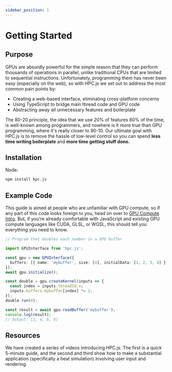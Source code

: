 ```yaml
---
sidebar_position: 1
---
```


# Getting Started

## Purpose

GPUs are absurdly powerful for the simple reason that they can perform thousands of operations in parallel, unlike traditional CPUs that are limited to sequential instructions. Unfortunately, programming them has never been easy (especially on the web), so with HPC.js we set out to address the most common pain points by:

- Creating a web-based interface, eliminating cross-platform concerns
- Using TypeScript to bridge main thread code and GPU code
- Abstracting away all unnecessary features and boilerplate

The 80-20 principle, the idea that we use 20% of features 80% of the time, is well-known among programmers, and nowhere is it more true than GPU programming, where it's really closer to 90-10. Our ultimate goal with HPC.js is to remove the hassle of low-level control so you can spend **less time writing boilerplate** and **more time getting stuff done.**

## Installation

Node:

```bash
npm install hpc.js
```

## Example Code

This guide is aimed at people who are unfamiliar with GPU compute, so if any part of this code looks foreign to you, head on over to [GPU Compute Intro](gpu-compute-intro). But, if you're already comfortable with JavaScript and existing GPU compute languages like CUDA, GLSL, or WGSL, this should tell you everything you need to know.

```ts
// Program that doubles each number in a GPU buffer

import GPUInterface from 'hpc.js';

const gpu = new GPUInterface({
  buffers: [{ name: 'mybuffer', size: [4], initialData: [1, 2, 3, 4] }],
});
await gpu.initialize();

const double = gpu.createKernel(inputs => {
  const index = inputs.threadId.x;
  inputs.buffers.mybuffer[index] *= 2;
});
double.run(4);

const result = await gpu.readBuffer('mybuffer');
console.log(result);
// Output: [2, 4, 6, 8]
```

## Resources

We have created a series of videos introducing HPC.js. The first is a quick 5-minute guide, and the second and third show how to make a substantial application (specifically a heat simulation) involving user input and rendering.
